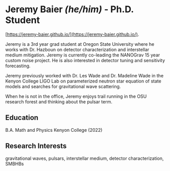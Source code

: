 # Jeremy Baier *(he/him)* - Ph.D. Student
 [https://jeremy-baier.github.io/](https://jeremy-baier.github.io/).

 Jeremy is a 3rd year grad student at Oregon State University where he works with Dr. Hazboun on detector characterization and interstellar medium mitigation. Jeremy is currently co-leading the NANOGrav 15 year custom noise project. He is also interested in detector tuning and sensitivity forecasting.

 Jeremy previously worked with Dr. Les Wade and Dr. Madeline Wade in the Kenyon College LIGO Lab on parameterized neutron star equation of state models and searches for gravitational wave scattering.

 When he is not in the office, Jeremy enjoys trail running in the OSU research forest and thinking about the pulsar term.

## Education
B.A. Math and Physics Kenyon College (2022)


## Research Interests
gravitational waves, pulsars, interstellar medium, detector characterization, SMBHBs
